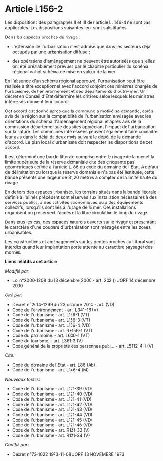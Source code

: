 # Article L156-2

Les dispositions des paragraphes II et III de l'article L. 146-4 ne sont pas applicables. Les dispositions suivantes leur
sont substituées.

Dans les espaces proches du rivage :

- l'extension de l'urbanisation n'est admise que dans les secteurs déjà occupés par une urbanisation diffuse ;

- des opérations d'aménagement ne peuvent être autorisées que si elles ont été préalablement prévues par le chapitre
particulier du schéma régional valant schéma de mise en valeur de la mer.

En l'absence d'un schéma régional approuvé, l'urbanisation peut être réalisée à titre exceptionnel avec l'accord conjoint des
ministres chargés de l'urbanisme, de l'environnement et des départements d'outre-mer. Un décret en Conseil d'Etat détermine
les critères selon lesquels les ministres intéressés donnent leur accord.

Cet accord est donné après que la commune a motivé sa demande, après avis de la région sur la compatibilité de l'urbanisation
envisagée avec les orientations du schéma d'aménagement régional et après avis de la commission départementale des sites
appréciant l'impact de l'urbanisation sur la nature. Les communes intéressées peuvent également faire connaître leur avis
dans le délai de deux mois suivant le dépôt de la demande d'accord. Le plan local d'urbanisme doit respecter les dispositions
de cet accord.

Il est déterminé une bande littorale comprise entre le rivage de la mer et la limite supérieure de la réserve domaniale dite
des cinquante pas géométriques définie à l'article L. 86 du code du domaine de l'Etat. A défaut de délimitation ou lorsque la
réserve domaniale n'a pas été instituée, cette bande présente une largeur de 81,20 mètres à compter de la limite haute du
rivage.

En dehors des espaces urbanisés, les terrains situés dans la bande littorale définie à l'alinéa précédent sont réservés aux
installation nécessaires à des services publics, à des activités économiques ou à des équipements collectifs, lorsqu'ils sont
liés à l'usage de la mer. Ces installations organisent ou préservent l'accès et la libre circulation le long du rivage.

Dans tous les cas, des espaces naturels ouverts sur le rivage et présentant le caractère d'une coupure d'urbanisation sont
ménagés entre les zones urbanisables.

Les constructions et aménagements sur les pentes proches du littoral sont interdits quand leur implantation porte atteinte au
caractère paysager des mornes.

**Liens relatifs à cet article**

_Modifié par_:

  - Loi n°2000-1208 du 13 décembre 2000 - art. 202 () JORF 14 décembre 2000

_Cité par_:

  - Décret n°2014-1299 du 23 octobre 2014 - art. (VD)
  - Code de l'environnement - art. L341-16 (V)
  - Code de l'urbanisme - art. L156-1 (VT)
  - Code de l'urbanisme - art. L156-3 (VT)
  - Code de l'urbanisme - art. L156-4 (VD)
  - Code de l'urbanisme - art. R*156-1 (VT)
  - Code du patrimoine. - art. L630-1 (VT)
  - Code du tourisme. - art. L361-3 (V)
  - Code général de la propriété des personnes publ... - art. L5112-4-1 (V)

_Cite_:

  - Code du domaine de l'Etat - art. L86 (Ab)
  - Code de l'urbanisme - art. L146-4 (M)

_Nouveaux textes_:

  - Code de l'urbanisme - art. L121-39 (VD)
  - Code de l'urbanisme - art. L121-40 (VD)
  - Code de l'urbanisme - art. L121-41 (VD)
  - Code de l'urbanisme - art. L121-42 (VD)
  - Code de l'urbanisme - art. L121-43 (VD)
  - Code de l'urbanisme - art. L121-44 (VD)
  - Code de l'urbanisme - art. L121-45 (VD)
  - Code de l'urbanisme - art. L121-46 (VD)
  - Code de l'urbanisme - art. R121-33 (V)
  - Code de l'urbanisme - art. R121-34 (V)

_Codifié par_:

  - Décret n°73-1022 1973-11-08 JORF 13 NOVEMBRE 1973

